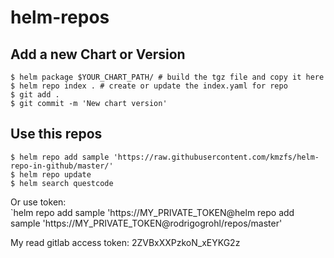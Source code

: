 # helm-repos

## Add a new Chart or Version
```
$ helm package $YOUR_CHART_PATH/ # build the tgz file and copy it here
$ helm repo index . # create or update the index.yaml for repo
$ git add .
$ git commit -m 'New chart version'
```  

## Use this repos

```
$ helm repo add sample 'https://raw.githubusercontent.com/kmzfs/helm-repo-in-github/master/'
$ helm repo update
$ helm search questcode
```
Or use token:  
`helm repo add sample 'https://MY_PRIVATE_TOKEN@helm repo add sample 'https://MY_PRIVATE_TOKEN@rodrigogrohl/repos/master'

My read gitlab access token: 2ZVBxXXPzkoN_xEYKG2z  
